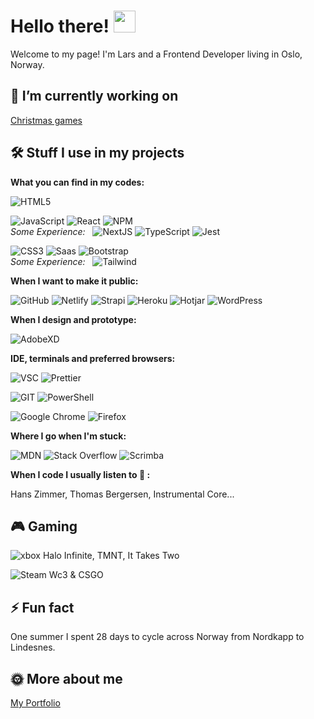 # Hello there! <img src="https://emojis.slackmojis.com/emojis/images/1531849430/4246/blob-sunglasses.gif?1531849430" width="35"/>

Welcome to my page! I'm Lars and a Frontend Developer living in Oslo, Norway.


## :construction_worker: I’m currently working on

[Christmas games](https://christmasgames.netlify.app/)

## 	:hammer_and_wrench: Stuff I use in my projects

**What you can find in my codes:**

![HTML5](https://img.shields.io/badge/HTML-239120?style=flat&logo=html5&logoColor=white)

![JavaScript](https://img.shields.io/badge/JavaScript-323330?style=flat&logo=javascript&logoColor=F7DF1E)
![React](https://img.shields.io/badge/React-20232A?style=flat&logo=react&logoColor=61DAFB)
![NPM](https://img.shields.io/badge/NPM-%23000000.svg?style=flat&logo=npm&logoColor=white)
<br />*Some Experience:*  &nbsp; ![NextJS](https://img.shields.io/badge/next.js-000000?style=flat&logo=nextdotjs&logoColor=white) ![TypeScript](https://img.shields.io/badge/TypeScript-007ACC?style=flat&logo=typescript&logoColor=white)
  ![Jest](https://img.shields.io/badge/Jest-323330?style=flat&logo=Jest&logoColor=white)

![CSS3](https://img.shields.io/badge/CSS3-1572B6?style=flat&logo=css3&logoColor=white)
![Saas](https://img.shields.io/badge/Sass-CC6699?style=flat&logo=sass&logoColor=white)
![Bootstrap](https://img.shields.io/badge/Bootstrap-563D7C?style=flat&logo=bootstrap&logoColor=white)
<br />*Some Experience:*  &nbsp; ![Tailwind](https://img.shields.io/badge/Tailwind_CSS-38B2AC?style=flat&logo=tailwind-css&logoColor=white)

**When I want to make it public:**

![GitHub](https://img.shields.io/badge/github-%23121011.svg?style=flat&logo=github&logoColor=white)
![Netlify](https://img.shields.io/badge/Netlify-00C7B7?style=flat&logo=netlify&logoColor=white)
![Strapi](https://img.shields.io/badge/strapi-%232E7EEA.svg?style=flat&logo=strapi&logoColor=white)
![Heroku](https://img.shields.io/badge/Heroku-430098?style=flat&logo=heroku&logoColor=white)
![Hotjar](https://img.shields.io/badge/hotjar-FD3A5C?style=flat&logo=hotjar&logoColor=white)
![WordPress](https://img.shields.io/badge/Wordpress-21759B?style=flat&logo=wordpress&logoColor=white)

**When I design and prototype:**

![AdobeXD](https://img.shields.io/badge/Adobe%20XD-470137?style=flat&logo=Adobe%20XD&logoColor=#FF61F6)

**IDE, terminals and preferred browsers:**

![VSC](https://img.shields.io/badge/Visual_Studio_Code-0078D4?style=flat&logo=visual%20studio%20code&logoColor=white)
![Prettier](https://img.shields.io/badge/prettier-1A2C34?style=flat&logo=prettier&logoColor=F7BA3E)

![GIT](https://img.shields.io/badge/GIT-E44C30?style=flat&logo=git&logoColor=white)
![PowerShell](https://img.shields.io/badge/PowerShell-%235391FE.svg?style=flat&logo=powershell&logoColor=white)

![Google Chrome](https://img.shields.io/badge/Google%20Chrome-4285F4?style=flat&logo=GoogleChrome&logoColor=white)
![Firefox](https://img.shields.io/badge/Firefox-FF7139?style=flat&logo=Firefox-Browser&logoColor=white)

**Where I go when I'm stuck:**

![MDN](https://img.shields.io/badge/MDN_Web_Docs-black?style=flat&logo=mdnwebdocs&logoColor=white)
![Stack Overflow](https://img.shields.io/badge/-Stackoverflow-FE7A16?style=flat&logo=stack-overflow&logoColor=white)
![Scrimba](https://img.shields.io/badge/scrimba-2B283A?style=flat&logo=scrimba&logoColor=white)

**When I code I usually listen to :musical_note: :**

Hans Zimmer, Thomas Bergersen, Instrumental Core...

## 	:video_game: Gaming

![xbox](https://img.shields.io/badge/Xbox-107C10?style=flat&logo=xbox&logoColor=white)
Halo Infinite, TMNT, It Takes Two

![Steam](https://img.shields.io/badge/Steam-000000?style=flat&logo=steam&logoColor=white)
Wc3 & CSGO

## ⚡ Fun fact
One summer I spent 28 days to cycle across Norway from Nordkapp to Lindesnes.

## :sun_with_face: More about me

[My Portfolio](https://lars-walderhaug.netlify.app/)


<!--
**lassopicasso/lassopicasso** is a ✨ _special_ ✨ repository because its `README.md` (this file) appears on your GitHub profile.

Here are some ideas to get you started:

- 🔭 I’m currently working on ...
- 🌱 I’m currently learning ...
- 👯 I’m looking to collaborate on ...
- 🤔 I’m looking for help with ...
- 💬 Ask me about ...
- 📫 How to reach me: ...
- 😄 Pronouns: ...
- ⚡ Fun fact: ...
-->
